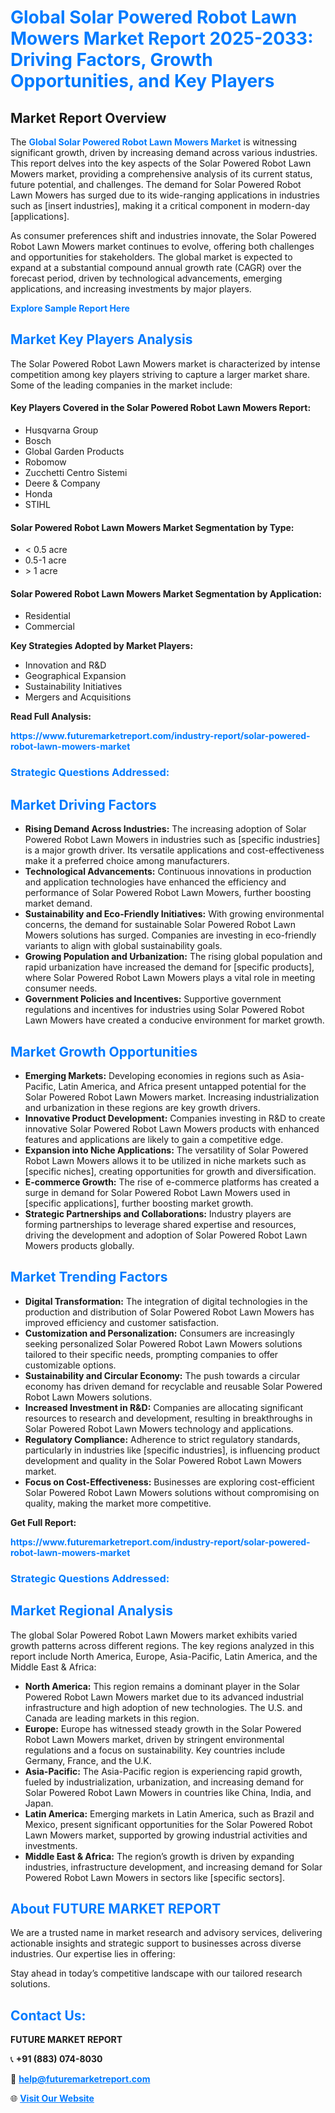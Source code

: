 <h1 style="color: #007BFF;">Global Solar Powered Robot Lawn Mowers Market Report 2025-2033: Driving Factors, Growth Opportunities, and Key Players</h1>

<section id="overview">
<h2>Market Report Overview</h2>
<p>The <a href="https://www.futuremarketreport.com/industry-report/solar-powered-robot-lawn-mowers-market" style="color: #007BFF; text-decoration: none;"><strong>Global Solar Powered Robot Lawn Mowers Market</strong></a> is witnessing significant growth, driven by increasing demand across various industries. This report delves into the key aspects of the Solar Powered Robot Lawn Mowers market, providing a comprehensive analysis of its current status, future potential, and challenges. The demand for Solar Powered Robot Lawn Mowers has surged due to its wide-ranging applications in industries such as [insert industries], making it a critical component in modern-day [applications].</p>
<p>As consumer preferences shift and industries innovate, the Solar Powered Robot Lawn Mowers market continues to evolve, offering both challenges and opportunities for stakeholders. The global market is expected to expand at a substantial compound annual growth rate (CAGR) over the forecast period, driven by technological advancements, emerging applications, and increasing investments by major players.</p>
</section>

<section id="overview">
<p><a href="https://www.futuremarketreport.com/request-sample/reportId=109562" style="color: #007BFF; text-decoration: none;"><strong>Explore Sample Report Here</strong></a></p>
</section>

<section id="key-players">
<h2 style="color: #007BFF;">Market Key Players Analysis</h2>
<p>The Solar Powered Robot Lawn Mowers market is characterized by intense competition among key players striving to capture a larger market share. Some of the leading companies in the market include:</p>
<h4>Key Players Covered in the Solar Powered Robot Lawn Mowers Report:</h4>
<ul><li>Husqvarna Group</li><li>Bosch</li><li>Global Garden Products</li><li>Robomow</li><li>Zucchetti Centro Sistemi</li><li>Deere &amp; Company</li><li>Honda</li><li>STIHL</li></ul>
<h4>Solar Powered Robot Lawn Mowers Market Segmentation by Type:</h4>
<ul><li>&lt; 0.5 acre</li><li>0.5-1 acre</li><li>&gt; 1 acre</li></ul>

<h4>Solar Powered Robot Lawn Mowers Market Segmentation by Application:</h4>
<ul><li>Residential</li><li>Commercial</li></ul>
<p><strong>Key Strategies Adopted by Market Players:</strong></p>
<ul>
<li>Innovation and R&D</li>
<li>Geographical Expansion</li>
<li>Sustainability Initiatives</li>
<li>Mergers and Acquisitions</li>
</ul>
</section>

<section>
<p><strong>Read Full Analysis: </strong></p><a href="https://www.futuremarketreport.com/industry-report/solar-powered-robot-lawn-mowers-market" style="color: #007BFF; text-decoration: none;"><strong>https://www.futuremarketreport.com/industry-report/solar-powered-robot-lawn-mowers-market</strong></a>
<h3 style="color: #007BFF;">Strategic Questions Addressed:</h3>
</section>

<section id="driving-factors">
<h2 style="color: #007BFF;">Market Driving Factors</h2>
<ul>
<li><strong>Rising Demand Across Industries:</strong> The increasing adoption of Solar Powered Robot Lawn Mowers in industries such as [specific industries] is a major growth driver. Its versatile applications and cost-effectiveness make it a preferred choice among manufacturers.</li>
<li><strong>Technological Advancements:</strong> Continuous innovations in production and application technologies have enhanced the efficiency and performance of Solar Powered Robot Lawn Mowers, further boosting market demand.</li>
<li><strong>Sustainability and Eco-Friendly Initiatives:</strong> With growing environmental concerns, the demand for sustainable Solar Powered Robot Lawn Mowers solutions has surged. Companies are investing in eco-friendly variants to align with global sustainability goals.</li>
<li><strong>Growing Population and Urbanization:</strong> The rising global population and rapid urbanization have increased the demand for [specific products], where Solar Powered Robot Lawn Mowers plays a vital role in meeting consumer needs.</li>
<li><strong>Government Policies and Incentives:</strong> Supportive government regulations and incentives for industries using Solar Powered Robot Lawn Mowers have created a conducive environment for market growth.</li>
</ul>
</section>

<section id="growth-opportunities">
<h2 style="color: #007BFF;">Market Growth Opportunities</h2>
<ul>
<li><strong>Emerging Markets:</strong> Developing economies in regions such as Asia-Pacific, Latin America, and Africa present untapped potential for the Solar Powered Robot Lawn Mowers market. Increasing industrialization and urbanization in these regions are key growth drivers.</li>
<li><strong>Innovative Product Development:</strong> Companies investing in R&D to create innovative Solar Powered Robot Lawn Mowers products with enhanced features and applications are likely to gain a competitive edge.</li>
<li><strong>Expansion into Niche Applications:</strong> The versatility of Solar Powered Robot Lawn Mowers allows it to be utilized in niche markets such as [specific niches], creating opportunities for growth and diversification.</li>
<li><strong>E-commerce Growth:</strong> The rise of e-commerce platforms has created a surge in demand for Solar Powered Robot Lawn Mowers used in [specific applications], further boosting market growth.</li>
<li><strong>Strategic Partnerships and Collaborations:</strong> Industry players are forming partnerships to leverage shared expertise and resources, driving the development and adoption of Solar Powered Robot Lawn Mowers products globally.</li>
</ul>
</section>

<section id="trending-factors">
<h2 style="color: #007BFF;">Market Trending Factors</h2>
<ul>
<li><strong>Digital Transformation:</strong> The integration of digital technologies in the production and distribution of Solar Powered Robot Lawn Mowers has improved efficiency and customer satisfaction.</li>
<li><strong>Customization and Personalization:</strong> Consumers are increasingly seeking personalized Solar Powered Robot Lawn Mowers solutions tailored to their specific needs, prompting companies to offer customizable options.</li>
<li><strong>Sustainability and Circular Economy:</strong> The push towards a circular economy has driven demand for recyclable and reusable Solar Powered Robot Lawn Mowers solutions.</li>
<li><strong>Increased Investment in R&D:</strong> Companies are allocating significant resources to research and development, resulting in breakthroughs in Solar Powered Robot Lawn Mowers technology and applications.</li>
<li><strong>Regulatory Compliance:</strong> Adherence to strict regulatory standards, particularly in industries like [specific industries], is influencing product development and quality in the Solar Powered Robot Lawn Mowers market.</li>
<li><strong>Focus on Cost-Effectiveness:</strong> Businesses are exploring cost-efficient Solar Powered Robot Lawn Mowers solutions without compromising on quality, making the market more competitive.</li>
</ul>
</section>

<section>
<p><strong>Get Full Report: </strong></p><a href="https://www.futuremarketreport.com/industry-report/solar-powered-robot-lawn-mowers-market" style="color: #007BFF; text-decoration: none;"><strong>https://www.futuremarketreport.com/industry-report/solar-powered-robot-lawn-mowers-market</strong></a>
<h3 style="color: #007BFF;">Strategic Questions Addressed:</h3>
</section>


<section id="regional-analysis">
<h2 style="color: #007BFF;">Market Regional Analysis</h2>
<p>The global Solar Powered Robot Lawn Mowers market exhibits varied growth patterns across different regions. The key regions analyzed in this report include North America, Europe, Asia-Pacific, Latin America, and the Middle East & Africa:</p>
<ul>
<li><strong>North America:</strong> This region remains a dominant player in the Solar Powered Robot Lawn Mowers market due to its advanced industrial infrastructure and high adoption of new technologies. The U.S. and Canada are leading markets in this region.</li>
<li><strong>Europe:</strong> Europe has witnessed steady growth in the Solar Powered Robot Lawn Mowers market, driven by stringent environmental regulations and a focus on sustainability. Key countries include Germany, France, and the U.K.</li>
<li><strong>Asia-Pacific:</strong> The Asia-Pacific region is experiencing rapid growth, fueled by industrialization, urbanization, and increasing demand for Solar Powered Robot Lawn Mowers in countries like China, India, and Japan.</li>
<li><strong>Latin America:</strong> Emerging markets in Latin America, such as Brazil and Mexico, present significant opportunities for the Solar Powered Robot Lawn Mowers market, supported by growing industrial activities and investments.</li>
<li><strong>Middle East & Africa:</strong> The region’s growth is driven by expanding industries, infrastructure development, and increasing demand for Solar Powered Robot Lawn Mowers in sectors like [specific sectors].</li>
</ul>
</section>

<footer>
<h2 style="color: #007BFF;">About FUTURE MARKET REPORT</h2>
<p>We are a trusted name in market research and advisory services, delivering actionable insights and strategic support to businesses across diverse industries. Our expertise lies in offering:</p>

<p>Stay ahead in today’s competitive landscape with our tailored research solutions.</p>

<h2 style="color: #007BFF;">Contact Us:</h2>
<p><strong>FUTURE MARKET REPORT</strong></p>
<p>📞 <strong>+91 (883) 074-8030</strong></p>
<p>📧 <strong><a href="mailto:help@futuremarketreport.com" style="color: #007BFF;">help@futuremarketreport.com</a></strong></p>
<p>🌐 <strong><a href="https://www.futuremarketreport.com/" style="color: #007BFF;">Visit Our Website</a></strong></p>
</footer>